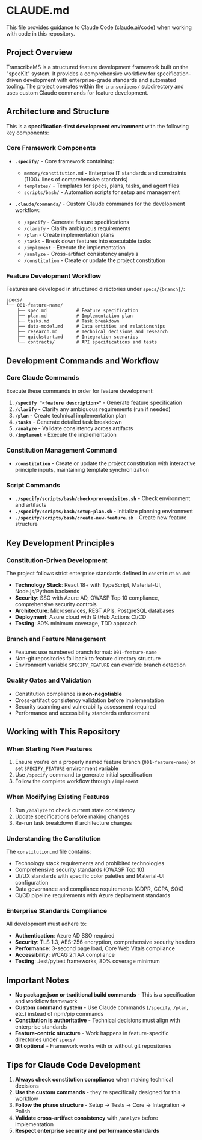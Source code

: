 # CLAUDE.md

This file provides guidance to Claude Code (claude.ai/code) when working with code in this repository.

## Project Overview

TranscribeMS is a structured feature development framework built on the "specKit" system. It provides a comprehensive workflow for specification-driven development with enterprise-grade standards and automated tooling. The project operates within the `transcribems/` subdirectory and uses custom Claude commands for feature development.

## Architecture and Structure

This is a **specification-first development environment** with the following key components:

### Core Framework Components

- **`.specify/`** - Core framework containing:
  - `memory/constitution.md` - Enterprise IT standards and constraints (1100+ lines of comprehensive standards)
  - `templates/` - Templates for specs, plans, tasks, and agent files
  - `scripts/bash/` - Automation scripts for setup and management

- **`.claude/commands/`** - Custom Claude commands for the development workflow:
  - `/specify` - Generate feature specifications
  - `/clarify` - Clarify ambiguous requirements
  - `/plan` - Create implementation plans
  - `/tasks` - Break down features into executable tasks
  - `/implement` - Execute the implementation
  - `/analyze` - Cross-artifact consistency analysis
  - `/constitution` - Create or update the project constitution

### Feature Development Workflow

Features are developed in structured directories under `specs/{branch}/`:
```
specs/
└── 001-feature-name/
    ├── spec.md           # Feature specification
    ├── plan.md           # Implementation plan
    ├── tasks.md          # Task breakdown
    ├── data-model.md     # Data entities and relationships
    ├── research.md       # Technical decisions and research
    ├── quickstart.md     # Integration scenarios
    └── contracts/        # API specifications and tests
```

## Development Commands and Workflow

### Core Claude Commands
Execute these commands in order for feature development:

1. **`/specify "<feature description>"`** - Generate feature specification
2. **`/clarify`** - Clarify any ambiguous requirements (run if needed)
3. **`/plan`** - Create technical implementation plan
4. **`/tasks`** - Generate detailed task breakdown
5. **`/analyze`** - Validate consistency across artifacts
6. **`/implement`** - Execute the implementation

### Constitution Management Command
- **`/constitution`** - Create or update the project constitution with interactive principle inputs, maintaining template synchronization

### Script Commands
- **`./specify/scripts/bash/check-prerequisites.sh`** - Check environment and artifacts
- **`./specify/scripts/bash/setup-plan.sh`** - Initialize planning environment
- **`./specify/scripts/bash/create-new-feature.sh`** - Create new feature structure

## Key Development Principles

### Constitution-Driven Development
The project follows strict enterprise standards defined in `constitution.md`:

- **Technology Stack**: React 18+ with TypeScript, Material-UI, Node.js/Python backends
- **Security**: SSO with Azure AD, OWASP Top 10 compliance, comprehensive security controls
- **Architecture**: Microservices, REST APIs, PostgreSQL databases
- **Deployment**: Azure cloud with GitHub Actions CI/CD
- **Testing**: 80% minimum coverage, TDD approach

### Branch and Feature Management
- Features use numbered branch format: `001-feature-name`
- Non-git repositories fall back to feature directory structure
- Environment variable `SPECIFY_FEATURE` can override branch detection

### Quality Gates and Validation
- Constitution compliance is **non-negotiable**
- Cross-artifact consistency validation before implementation
- Security scanning and vulnerability assessment required
- Performance and accessibility standards enforcement

## Working with This Repository

### When Starting New Features
1. Ensure you're on a properly named feature branch (`001-feature-name`) or set `SPECIFY_FEATURE` environment variable
2. Use `/specify` command to generate initial specification
3. Follow the complete workflow through `/implement`

### When Modifying Existing Features
1. Run `/analyze` to check current state consistency
2. Update specifications before making changes
3. Re-run task breakdown if architecture changes

### Understanding the Constitution
The `constitution.md` file contains:
- Technology stack requirements and prohibited technologies
- Comprehensive security standards (OWASP Top 10)
- UI/UX standards with specific color palettes and Material-UI configuration
- Data governance and compliance requirements (GDPR, CCPA, SOX)
- CI/CD pipeline requirements with Azure deployment standards

### Enterprise Standards Compliance
All development must adhere to:
- **Authentication**: Azure AD SSO required
- **Security**: TLS 1.3, AES-256 encryption, comprehensive security headers
- **Performance**: 3-second page load, Core Web Vitals compliance
- **Accessibility**: WCAG 2.1 AA compliance
- **Testing**: Jest/pytest frameworks, 80% coverage minimum

## Important Notes

- **No package.json or traditional build commands** - This is a specification and workflow framework
- **Custom command system** - Use Claude commands (`/specify`, `/plan`, etc.) instead of npm/pip commands
- **Constitution is authoritative** - Technical decisions must align with enterprise standards
- **Feature-centric structure** - Work happens in feature-specific directories under `specs/`
- **Git optional** - Framework works with or without git repositories

## Tips for Claude Code Development

1. **Always check constitution compliance** when making technical decisions
2. **Use the custom commands** - they're specifically designed for this workflow
3. **Follow the phase structure** - Setup → Tests → Core → Integration → Polish
4. **Validate cross-artifact consistency** with `/analyze` before implementation
5. **Respect enterprise security and performance standards**